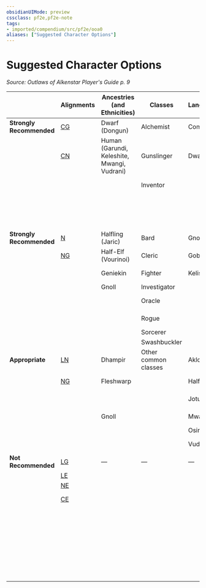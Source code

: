 ```yaml
---
obsidianUIMode: preview
cssclass: pf2e,pf2e-note
tags:
- imported/compendium/src/pf2e/ooa0
aliases: ["Suggested Character Options"]
---
```

# Suggested Character Options  
*Source: Outlaws of Alkenstar Player's Guide p. 9*  

|  | Alignments | Ancestries (and Ethnicities) | Classes | Languages | Skills | Feats |
|--|------------|------------------------------|---------|-----------|--------|-------|
| **Strongly Recommended** | [CG](chaotic-good-b1.md) | Dwarf (Dongun) | Alchemist | Common | [Crafting](../../compendium/skills.md#Crafting) | [Alchemical Crafting](../../compendium/feats/alchemical-crafting.md) |
|  | [CN](chaotic-neutral-b1.md) | Human (Garundi, Keleshite, Mwangi, Vudrani) | Gunslinger | Dwarven | [Lore (Alkenstar, Brigh, Engineering)](../../compendium/skills.md#Lore) | [Crafter's Appraisal](../../compendium/feats/crafters-appraisal-apg.md) |
|  |  |  | Inventor |  | [Thievery](../../compendium/skills.md#Thievery) | [Feather Step](../../compendium/feats/feather-step.md) |
|  |  |  |  |  |  | [Quick Squeeze](../../compendium/feats/quick-squeeze.md) |
|  |  |  |  |  |  | [Steady Balance](../../compendium/feats/steady-balance.md) |
| **Strongly Recommended** | [N](neutral-b1.md) | Halfling (Jaric) | Bard | Gnoll | [Acrobatics](../../compendium/skills.md#Acrobatics) | [Deceptive Worship](../../compendium/feats/deceptive-worship-apg.md) |
|  | [NG](neutral-good-b1.md) | Half-Elf (Vourinoi) | Cleric | Goblin | [Athletics](../../compendium/skills.md#Athletics) | [Experienced Smuggler](../../compendium/feats/experienced-smuggler.md) |
|  |  | Geniekin | Fighter | Kelish | [Deception](../../compendium/skills.md#Deception) | [Lengthy Diversion](../../compendium/feats/lengthy-diversion.md) |
|  |  | Gnoll | Investigator |  | [Society](../../compendium/skills.md#Society) | [Pickpocket](../../compendium/feats/pickpocket.md) |
|  |  |  | Oracle |  |  | [Quick Coercion](../../compendium/feats/quick-coercion.md) |
|  |  |  | Rogue |  |  | [Quick Repair](../../compendium/feats/quick-repair.md) |
|  |  |  | Sorcerer |  |  | [Streetwise](../../compendium/feats/streetwise.md) |
|  |  |  | Swashbuckler |  |  | [Subtle Theft](../../compendium/feats/subtle-theft.md) |
| **Appropriate** | [LN](lawful-neutral-b1.md) | Dhampir | Other common classes | Aklo | [Diplomacy](../../compendium/skills.md#Diplomacy) | [Bon Mot](../../compendium/feats/bon-mot-apg.md) |
|  | [NG](neutral-good-b1.md) | Fleshwarp |  | Halfling | [Intimidation](../../compendium/skills.md#Intimidation) | [Charming Liar](../../compendium/feats/charming-liar.md) |
|  |  |  |  | Jotun | [Performance](../../compendium/skills.md#Performance) | [Courtly Graces](../../compendium/feats/courtly-graces.md) |
|  |  | Gnoll |  | Mwangi | [Religion](../../compendium/skills.md#Religion) | [Group Impression](../../compendium/feats/group-impression.md) |
|  |  |  |  | Osiriani | [Stealth](../../compendium/skills.md#Stealth) | [Hobnobber](../../compendium/feats/hobnobber.md) |
|  |  |  |  | Vudrani | [Survival](../../compendium/skills.md#Survival) | [Intimidating Glare](../../compendium/feats/intimidating-glare.md) |
| **Not Recommended** | [LG](lawful-goo-b1.md) | — | — | — | [Medicine](../../compendium/skills.md#Medicine) | Express Rider |
|  | [LE](lawful-evil-b1.md) |  |  |  | [Nature](../../compendium/skills.md#Nature) | [Forager](../../compendium/feats/forager.md) |
|  | [NE](neutral-evil-b1.md) |  |  |  | [Occultism](../../compendium/skills.md#Occultism) | [Multilingual](../../compendium/feats/multilingual.md) |
|  | [CE](chaotic-evil-b1.md) |  |  |  |  | [Natural Medicine](../../compendium/feats/natural-medicine.md) |
|  |  |  |  |  |  | [Ride](../../compendium/feats/ride.md) |
|  |  |  |  |  |  | [Survey Wildlife](../../compendium/feats/survey-wildlife.md) |
|  |  |  |  |  |  | [Terrain Expertise](../../compendium/feats/terrain-expertise.md) |
|  |  |  |  |  |  | [Train Animal](../../compendium/feats/train-animal.md) |
|  |  |  |  |  |  | [Underwater Marauder](../../compendium/feats/underwater-marauder.md) |